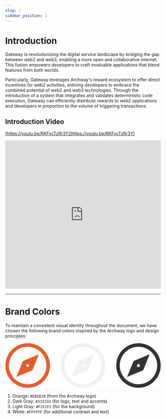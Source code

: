 ```yaml
---
slug: /
sidebar_position: 1
---
```


# Introduction

Gateway is revolutionizing the digital service landscape by bridging the gap between web2 and web3, enabling a more open and collaborative internet.
This fusion empowers developers to craft invaluable applications that blend features from both worlds.

Particularly, Gateway leverages Archway's reward ecosystem to offer direct incentives for web2 activities, enticing developers to embrace the combined potential of web2 and web3 technologies.
Through the introduction of a system that integrates and validates deterministic code execution, Gateway can efficiently distribute rewards to web2 applications and developers in proportion to the volume of triggering transactions.


## Introduction Video

[https://youtu.be/RKFvcTzRr3Y](https://youtu.be/RKFvcTzRr3Y)

<iframe width="100%" height="480" src="https://www.youtube.com/embed/RKFvcTzRr3Y" title="YouTube video player" frameborder="0" allow="accelerometer; autoplay; clipboard-write; encrypted-media; gyroscope; picture-in-picture; web-share" allowfullscreen></iframe>

---

# Brand Colors

To maintain a consistent visual identity throughout the document, we have chosen the following brand colors inspired by the Archway logo and design principles:

![logos.png](./images/logos.png)

1. Orange: `#EB5B29` (from the Archway logo)
2. Dark Gray: `#333333` (for logo, text and accents)
3. Light Gray: `#F2F2F2` (for the background)
4. White: `#FFFFFF` (for additional contrast and text)
